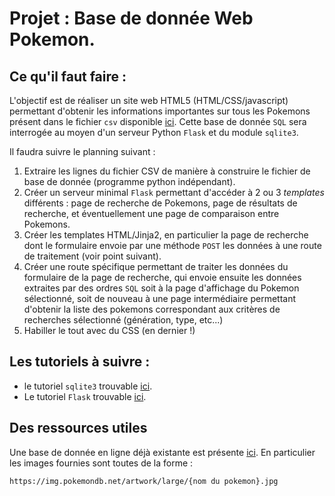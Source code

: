 # Projet : Base de donnée Web Pokemon.

## Ce qu'il faut faire :

L'objectif est de réaliser un site web HTML5 (HTML/CSS/javascript) permettant d'obtenir les informations importantes sur tous les Pokemons présent dans le fichier `csv` disponible [ici](https://fvergniaud-drive.mytoutatice.cloud/public?sharecode=Rlu994uVRAyg). Cette base de donnée `SQL` sera interrogée au moyen d'un serveur Python `Flask` et du module `sqlite3`.

Il faudra suivre le planning suivant :

1. Extraire les lignes du fichier CSV de manière à construire le fichier de base de donnée (programme python indépendant).
2. Créer un serveur minimal `Flask` permettant  d'accéder à 2 ou 3 *templates* différents : page de recherche de Pokemons, page de résultats de recherche, et éventuellement une page de comparaison entre Pokemons.
3. Créer les templates HTML/Jinja2, en particulier la page de recherche dont le formulaire envoie par une méthode `POST` les données à une route de traitement (voir point suivant).
4. Créer une route spécifique permettant de traiter les données du formulaire de la page de recherche, qui envoie ensuite les données extraites par des ordres `SQL` soit à la page d'affichage du Pokemon sélectionné, soit de nouveau à une page intermédiaire permettant d'obtenir la liste des pokemons correspondant aux critères de recherches sélectionné (génération, type, etc...)
4. Habiller le tout avec du CSS (en dernier !)

## Les tutoriels à suivre :


* le tutoriel `sqlite3` trouvable [ici](https://zestedesavoir.com/tutoriels/1294/des-bases-de-donnees-en-python-avec-sqlite3/).
* Le tutoriel `Flask` trouvable [ici](https://www.kaherecode.com/tutorial/demarrer-avec-flask-un-micro-framework-python).

## Des ressources utiles

Une base de donnée en ligne déjà existante est présente [ici](https://pokemondb.net/). En particulier les images fournies sont toutes de la forme :

````
https://img.pokemondb.net/artwork/large/{nom du pokemon}.jpg
````

